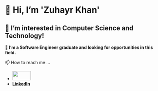 # **👋 Hi, I’m 'Zuhayr Khan'**

## **👀 I’m interested in Computer Science and Technology!**

**🌱 I’m a Software Engineer graduate and looking for opportunities in this field.**

📫 How to reach me ...
- **[<img height=30 width=60 src= "https://user-images.githubusercontent.com/77344922/194929421-783044c7-c15c-4402-955f-abe93f1f650f.png">](mailto:zuhayrkhan3199@gmail.com)**
- **[LinkedIn](https://www.linkedin.com/in/zuhayr-khan)**

<!---
Zuhay/Zuhay is a ✨ special ✨ repository because its `README.md` (this file) appears on your GitHub profile.
You can click the Preview link to take a look at your changes.
--->
